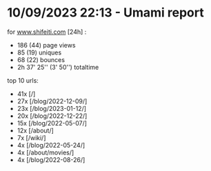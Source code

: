 # 10/09/2023 22:13 - Umami report
for www.shifeiti.com [24h] :

 - 186 (44) page views
 - 85 (19) uniques
 - 68 (22) bounces
 - 2h 37' 25'' (3' 50'') totaltime


top 10 urls:
 - 41x [/]
 - 27x [/blog/2022-12-09/]
 - 23x [/blog/2023-01-12/]
 - 20x [/blog/2022-12-22/]
 - 15x [/blog/2022-05-07/]
 - 12x [/about/]
 - 7x [/wiki/]
 - 4x [/blog/2022-05-24/]
 - 4x [/about/movies/]
 - 4x [/blog/2022-08-26/]


